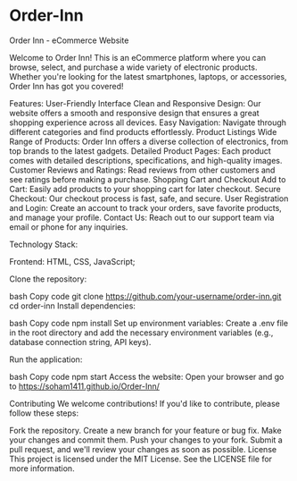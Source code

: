 # Order-Inn
Order Inn - eCommerce Website

Welcome to Order Inn! This is an eCommerce platform where you can browse, select, and purchase a wide variety of electronic products. Whether you're looking for the latest smartphones, laptops, or accessories, Order Inn has got you covered!

Features:
User-Friendly Interface
Clean and Responsive Design: Our website offers a smooth and responsive design that ensures a great shopping experience across all devices.
Easy Navigation: Navigate through different categories and find products effortlessly.
Product Listings
Wide Range of Products: Order Inn offers a diverse collection of electronics, from top brands to the latest gadgets.
Detailed Product Pages: Each product comes with detailed descriptions, specifications, and high-quality images.
Customer Reviews and Ratings: Read reviews from other customers and see ratings before making a purchase.
Shopping Cart and Checkout
Add to Cart: Easily add products to your shopping cart for later checkout.
Secure Checkout: Our checkout process is fast, safe, and secure.
User Registration and Login: Create an account to track your orders, save favorite products, and manage your profile.
Contact Us: Reach out to our support team via email or phone for any inquiries.

Technology Stack:

Frontend: HTML, CSS, JavaScript;

Clone the repository:

bash
Copy code
git clone https://github.com/your-username/order-inn.git
cd order-inn
Install dependencies:

bash
Copy code
npm install
Set up environment variables:
Create a .env file in the root directory and add the necessary environment variables (e.g., database connection string, API keys).

Run the application:

bash
Copy code
npm start
Access the website:
Open your browser and go to https://soham1411.github.io/Order-Inn/

Contributing
We welcome contributions! If you'd like to contribute, please follow these steps:

Fork the repository.
Create a new branch for your feature or bug fix.
Make your changes and commit them.
Push your changes to your fork.
Submit a pull request, and we'll review your changes as soon as possible.
License
This project is licensed under the MIT License. See the LICENSE file for more information.


